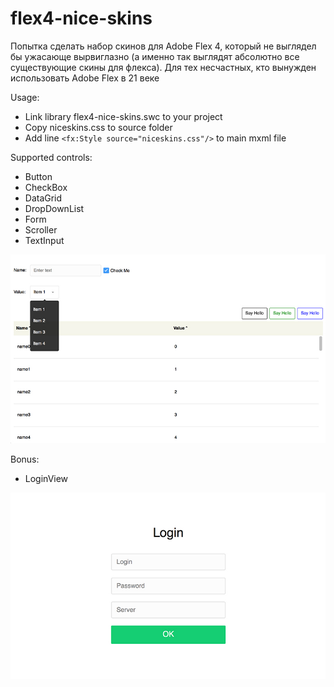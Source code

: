 # flex4-nice-skins

Попытка сделать набор скинов для Adobe Flex 4, который не выглядел бы ужасающе вырвиглазно 
(а именно так выглядят абсолютно все существующие скины для флекса). Для тех несчастных, кто вынужден использовать Adobe Flex в 21 веке

Usage:

* Link library flex4-nice-skins.swc to your project
* Copy niceskins.css to source folder
* Add line `<fx:Style source="niceskins.css"/>` to main mxml file

Supported controls:

* Button
* CheckBox
* DataGrid
* DropDownList
* Form
* Scroller
* TextInput

![Controls](controls.jpg)

Bonus:

* LoginView

![Login](login.jpg)